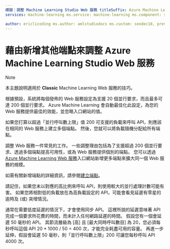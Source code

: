 ```yaml
---
標題：調整 Machine Learning Studio Web 服務 titleSuffix: Azure Machine Learning Studio description:了解如何藉由新增其他端點來提高 Azure Machine Learning Studio Web 服務的並行。
services: machine-learning ms.service: machine-learning ms.component: studio ms.topic: article

author: ericlicoding ms.author: amlstudiodocs ms.custom: seodec18, previous-ms.author=yahajiza, previous-author=YasinMSFT ms.date:2017/01/23
---
```

# <a name="scaling-an-azure-machine-learning-studio-web-service-by-adding-additional-endpoints"></a>藉由新增其他端點來調整 Azure Machine Learning Studio Web 服務
> [!NOTE]
> 本主題說明適用於 **Classic** Machine Learning Web 服務的技巧。 
> 
> 

根據預設，系統將每個發佈的 Web 服務設定為支援 20 個並行要求，而且最多可達 200 個並行要求。 Azure Machine Learning 會自動最佳化此設定，為您的 Web 服務提供最佳的效能，並忽略入口網站的值。 

如果您打算以超過「並行呼叫數上限」值 200 可支援的負載來呼叫 API，則應該在相同的 Web 服務上建立多個端點。 然後，您就可以將負載隨機分配給所有端點。

調整 Web 服務一件常見的工作。 一些調整理由包括為了支援超過 200 個並行要求、透過多個端點提高可用性，或為 Web 服務提供個別的端點。 您可以透過 [Azure Machine Learning Web 服務](https://services.azureml.net/)入口網站新增更多端點來擴大同一個 Web 服務的規模。

如需有關新增端點的詳細資訊，請參閱[建立端點](create-endpoint.md)。

請記住，如果您未以對應的高比例來呼叫 API，則使用較大的並行處理計數可能有害。 如果您將相對低的負載放在為高負載設定的 API，可能會看見延遲有零星的逾時及 (或) 突增情況。

通常在需要低度延遲的情況下，才會使用同步 API。 這裡所說的延遲意味著 API 完成一個要求所花費的時間，而未計入任何網路延遲的時間。 假設您有一個會延遲 50 毫秒的 API。 其節流層級為 [高] 且 [最大同時呼叫數目] 為 20，您必須每秒呼叫這個 API 20 * 1000 / 50 = 400 次，才能完全耗盡可用的容量。 再進一步延伸，假設會延遲 50 毫秒，則「並行呼叫數上限」200 可讓您每秒呼叫 API 4000 次。

<!--Image references-->
[1]: ./media/scaling-webservice/machlearn-1.png
[2]: ./media/scaling-webservice/machlearn-2.png
